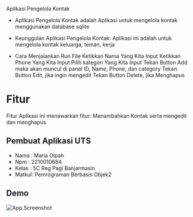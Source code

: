 
Aplikasi Pengelola Kontak
- Aplikasi Pengelola Kontak adalah Aplikasi untuk mengelola kontak menggunakan database sqlite

- Keunggulan Aplikasi
Pengelola Kontak: Aplikasi ini adalah untuk mengelola kontak keluarga, teman, kerja

- Cara Menjalankan
Run File Ketikkan Nama Yang Kita Input Ketikkan Phone Yang Kita Input Pilih kategori Yang Kita Input Tekan Button Add maka akan muncul di panel ID, Name, Phone, dan category Tekan Button Edit, jika ingin mengedit Tekan Button Delete, jika Menghapus
# Fitur

Fitur
Aplikasi ini menawarkan fitur: Menambahkan Kontak serta mengedit dan menghapus
## Pembuat Aplikasi UTS

- Nama  : Maria Olpah
- Npm   : 2210010684
- Kelas : 5C Reg Pagi Banjarmasin
- Matkul: Pemrograman Berbasis Objek2

## Demo

![App Screenshot](https://github.com/mariariaolpah/UTS_BukuAlamat/edit/main/IMG.gif)



